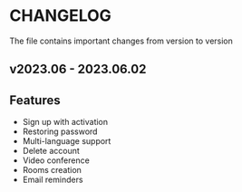 # CHANGELOG

The file contains important changes from version to version

## v2023.06 - 2023.06.02

## Features

* Sign up with activation
* Restoring password
* Multi-language support
* Delete account
* Video conference
* Rooms creation
* Email reminders
